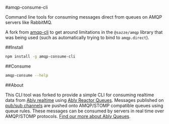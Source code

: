 #amqp-consume-cli

Command line tools for consuming messages direct from queues on AMQP servers like RabbitMQ.

A fork from [amqp-cli](https://github.com/cthayer/node-amqp-cli) to get around limitations in the `@sazze/amqp` library that was being used (such as automatically trying to bind to `amqp.direct`).

##Install

```bash
npm install -g amqp-consume-cli
```

##Consume

```bash
amqp-consume --help
```

##About

This CLI tool was forked to provide a simple CLI for consuming realtime data from [Ably realtime](https://www.ably.io) using [Ably Reactor Queues](https://www.ably.io/reactor). Messages published on [pub/sub channels](https://www.ably.io/documentation/realtime/channels-messages) are pushed onto AMQP/STOMP compatible queues using queue rules. These messages can be consumed by servers in real time over AMQP/STOMP protocols. [Find our more about Ably Queues](https://www.ably.io/reactor).
